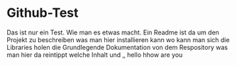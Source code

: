 # Github-Test
Das ist nur ein Test. Wie man es etwas macht. Ein Readme ist da um den Projekt zu beschreiben was man hier installieren kann wo kann man sich die Libraries holen die Grundlegende Dokumentation von dem Respository was man hier da reintippt welche Inhalt und ‚‚
hello
hhow are you

